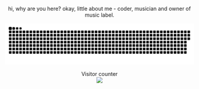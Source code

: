 <p align="center">hi, why are you here? okay, little about me - coder, musician and owner of music label.</p>
<a href=#><img src="contributions.svg"></a>

<p align="center"> 
  Visitor counter<br>
  
  <img src="https://profile-counter.glitch.me/chillearis/count.svg" />
</p>
